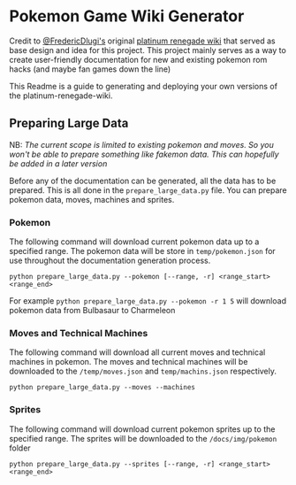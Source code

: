 # Pokemon Game Wiki Generator

Credit to [@FredericDlugi's](https://github.com/FredericDlugi) original [platinum renegade wiki](https://github.com/FredericDlugi/platinum-renegade-wiki) that served as base design and idea for this project. This project mainly serves as a way to create user-friendly documentation for new and existing pokemon rom hacks (and maybe fan games down the line)

This Readme is a guide to generating and deploying your own versions of the platinum-renegade-wiki.

## Preparing Large Data
NB: _The current scope is limited to existing pokemon and moves. So you won't be able to prepare something like fakemon data. This can hopefully be added in a later version_

Before any of the documentation can be generated, all the data has to be prepared. This is all done in the `prepare_large_data.py` file. You can prepare pokemon data, moves, machines and sprites.

### Pokemon
The following command will download current pokemon data up to a specified range. The pokemon data will be store in `temp/pokemon.json` for use throughout the documentation generation process.
```
python prepare_large_data.py --pokemon [--range, -r] <range_start> <range_end>
```
For example `python prepare_large_data.py --pokemon -r 1 5` will download pokemon data from Bulbasaur to Charmeleon

### Moves and Technical Machines
The following command will download all current moves and technical machines in pokemon. The moves and technical machines will be downloaded to the `/temp/moves.json` and `temp/machins.json` respectively.
```
python prepare_large_data.py --moves --machines
```

### Sprites
The following command will download current pokemon sprites up to the specified range. The sprites will be downloaded to the `/docs/img/pokemon` folder
```
python prepare_large_data.py --sprites [--range, -r] <range_start> <range_end>
```

